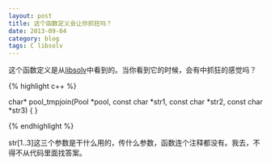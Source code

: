 ```yaml
---
layout: post
title: 这个函数定义会让你抓狂吗？
date: 2013-09-04
category: blog
tags: C libsolv
---
```


这个函数定义是从[libsolv](https://github.com/openSUSE/libsolv)中看到的。当你看到它的时候，会有中抓狂的感觉吗？

{% highlight c++ %}

char*
pool_tmpjoin(Pool *pool, const char *str1, const char *str2, const char *str3)
{
}

{% endhighlight %}

str[1..3]这三个参数是干什么用的，传什么参数，函数连个注释都没有。我去，不得不从代码里面找答案。
